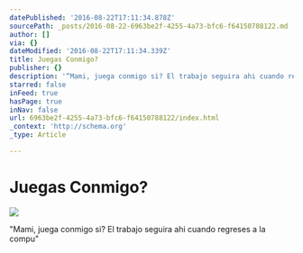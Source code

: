 ```yaml
---
datePublished: '2016-08-22T17:11:34.878Z'
sourcePath: _posts/2016-08-22-6963be2f-4255-4a73-bfc6-f64150788122.md
author: []
via: {}
dateModified: '2016-08-22T17:11:34.339Z'
title: Juegas Conmigo?
publisher: {}
description: '“Mami, juega conmigo si? El trabajo seguira ahi cuando regreses a la compu”'
starred: false
inFeed: true
hasPage: true
inNav: false
url: 6963be2f-4255-4a73-bfc6-f64150788122/index.html
_context: 'http://schema.org'
_type: Article

---
```

# Juegas Conmigo?
![](https://the-grid-user-content.s3-us-west-2.amazonaws.com/5ae952a9-644c-4155-b83e-8583c0961d0f.jpg)

"Mami, juega conmigo si? El trabajo seguira ahi cuando regreses a la compu"